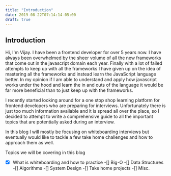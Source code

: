 ```yaml
---
title: "Introduction"
date: 2019-08-22T07:14:14-05:00
draft: true
---
```


## Introduction
Hi, I'm Vijay. I have been a frontend developer for over 5 years now.
I have always been overwhelmed by the sheer volume of all the new frameworks that come out in the javascript domain each year. Finally with a lot of failed attempts to keep up with all the frameworks I have given up on the idea of mastering all the frameworks and instead learn the JavaScript language better. In my opinion if I am able to understand and apply how javascript works under the hood and learn the in and outs of the language it would be far more beneficial than to just keep up with the frameworks.

I recently started looking around for a one stop shop learning platform for frontend developers who are preparing for interviews. Unfortunately there is just too much information available and it is spread all over the place, so I decided to attempt to write a comprehensive guide to all the important topics that are potentially asked during an interview.

In this blog I will mostly be focusing on whiteboarding interviews but eventually would like to tackle a few take home challenges and how to approach them as well.

Topics we will be covering in this blog
- [X] What is whiteboarding and how to practice
-[] Big-O
-[] Data Structures
-[] Algorithms
-[] System Design
-[] Take home projects
-[] Misc.


[^1]: I do not claim to be an expert, I do have experience in frontend development but there are numerous gaps in my knowledge. Hopefully in this attempt I will be able to reduce the gap and also help someone who is looking to learn.